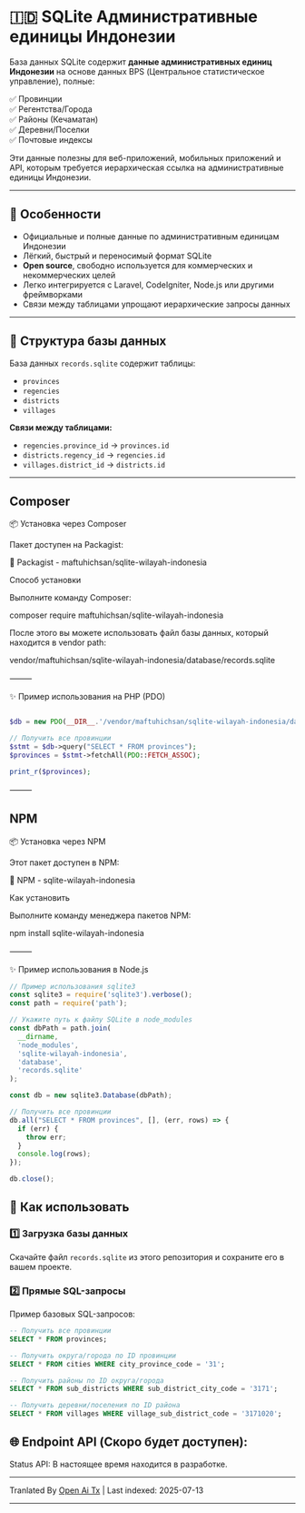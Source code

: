 # 🇮🇩 SQLite Административные единицы Индонезии

База данных SQLite содержит **данные административных единиц Индонезии** на основе данных BPS (Центральное статистическое управление), полные:

✅ Провинции  
✅ Регентства/Города  
✅ Районы (Кечаматан)  
✅ Деревни/Поселки <br>
✅ Почтовые индексы

Эти данные полезны для веб-приложений, мобильных приложений и API, которым требуется иерархическая ссылка на административные единицы Индонезии.

---

## 🎯 Особенности

- Официальные и полные данные по административным единицам Индонезии
- Лёгкий, быстрый и переносимый формат SQLite
- **Open source**, свободно используется для коммерческих и некоммерческих целей
- Легко интегрируется с Laravel, CodeIgniter, Node.js или другими фреймворками
- Связи между таблицами упрощают иерархические запросы данных

---
## 📂 Структура базы данных

База данных `records.sqlite` содержит таблицы:

- `provinces`
- `regencies`
- `districts`
- `villages`

**Связи между таблицами:**

- `regencies.province_id` → `provinces.id`
- `districts.regency_id` → `regencies.id`
- `villages.district_id` → `districts.id`

---

## Composer

📦 Установка через Composer

Пакет доступен на Packagist:

🔗 Packagist - maftuhichsan/sqlite-wilayah-indonesia

Способ установки

Выполните команду Composer:

composer require maftuhichsan/sqlite-wilayah-indonesia

После этого вы можете использовать файл базы данных, который находится в vendor path:

vendor/maftuhichsan/sqlite-wilayah-indonesia/database/records.sqlite


⸻

✨ Пример использования на PHP (PDO)

```php

$db = new PDO(__DIR__.'/vendor/maftuhichsan/sqlite-wilayah-indonesia/database/records.sqlite');

// Получить все провинции
$stmt = $db->query("SELECT * FROM provinces");
$provinces = $stmt->fetchAll(PDO::FETCH_ASSOC);

print_r($provinces);

```
⸻

## NPM

📦 Установка через NPM

Этот пакет доступен в NPM:

🔗 NPM - sqlite-wilayah-indonesia

Как установить

Выполните команду менеджера пакетов NPM:

npm install sqlite-wilayah-indonesia

⸻

✨ Пример использования в Node.js

```javascript
// Пример использования sqlite3
const sqlite3 = require('sqlite3').verbose();
const path = require('path');

// Укажите путь к файлу SQLite в node_modules
const dbPath = path.join(
  __dirname,
  'node_modules',
  'sqlite-wilayah-indonesia',
  'database',
  'records.sqlite'
);

const db = new sqlite3.Database(dbPath);

// Получить все провинции
db.all("SELECT * FROM provinces", [], (err, rows) => {
  if (err) {
    throw err;
  }
  console.log(rows);
});

db.close();
```
## 🚀 Как использовать

### 1️⃣ Загрузка базы данных

Скачайте файл `records.sqlite` из этого репозитория и сохраните его в вашем проекте.

### 2️⃣ Прямые SQL-запросы

Пример базовых SQL-запросов:

```sql
-- Получить все провинции
SELECT * FROM provinces;

-- Получить округа/города по ID провинции
SELECT * FROM cities WHERE city_province_code = '31';

-- Получить районы по ID округа/города
SELECT * FROM sub_districts WHERE sub_district_city_code = '3171';

-- Получить деревни/поселения по ID района
SELECT * FROM villages WHERE village_sub_district_code = '3171020';

```
## 🌐 Endpoint API (Скоро будет доступен):

Status API: В настоящее время находится в разработке.

---

Tranlated By [Open Ai Tx](https://github.com/OpenAiTx/OpenAiTx) | Last indexed: 2025-07-13

---